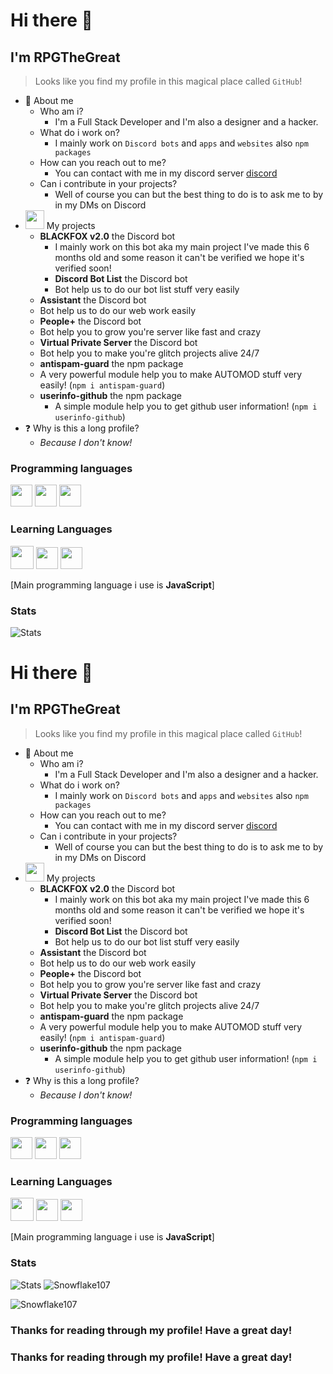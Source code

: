 # Hi there 👋
## I'm RPGTheGreat

> Looks like you find my profile in this magical place called `GitHub`!

- 👤 About me 
  - Who am i?
    - I'm a Full Stack Developer and I'm also a designer and a hacker.
  - What do i work on?
    - I mainly work on `Discord bots` and `apps` and `websites` also `npm packages`
  - How can you reach out to me?
    - You can contact with me in my discord server [discord](https://discord.gg/yqAGXbz)
  - Can i contribute in your projects?
    - Well of course you can but the best thing to do is to ask me to by in my DMs on Discord
- <img src="https://discordia.me/uploads/badges/verified_developer_badge.png" width=30> My projects
  - **BLACKFOX v2.0** the Discord bot
    - I mainly work on this bot aka my main project I've made this 6 months old and some reason it can't be verified we hope it's verified soon!
    - **Discord Bot List** the Discord bot
    - Bot help us to do our bot list stuff very easily
  - **Assistant** the Discord bot
  - Bot help us to do our web work easily
  - **People+** the Discord bot
  - Bot help you to grow you're server like fast and crazy
  - **Virtual Private Server** the Discord bot
  - Bot help you to make you're glitch projects alive 24/7
  - **antispam-guard** the npm package
   - A very powerful module help you to make AUTOMOD stuff very easily!  (`npm i antispam-guard`)
  - **userinfo-github** the npm package
    - A simple module help you to get github user information! (`npm i userinfo-github`)
- ❓ Why is this a long profile?
  - _Because I don't know!_

### Programming languages
<img src="https://upload.wikimedia.org/wikipedia/commons/thumb/9/99/Unofficial_JavaScript_logo_2.svg/512px-Unofficial_JavaScript_logo_2.svg.png" width=35> <img src="https://cdn.discordapp.com/attachments/721596667526381569/753143901157589032/kisspng-html-what-i-feel-like-5b64aa61c8c120.2517014215333238738223.png" width=35> <img src="https://upload.wikimedia.org/wikipedia/commons/thumb/d/d5/CSS3_logo_and_wordmark.svg/363px-CSS3_logo_and_wordmark.svg.png" width=35>

### Learning Languages
<img src="https://logosvector.net/wp-content/uploads/2013/03/java-eps-vector-logo.png" width=37> <img src="https://cdn.discordapp.com/attachments/721596667526381569/753131925522219088/typescript.png" width=35> <img src="https://cdn.discordapp.com/attachments/721596667526381569/753131925350383686/5848152fcef1014c0b5e4967.png" width=35>

[Main programming language i use is **JavaScript**]

### Stats

![Stats](https://github-readme-stats.vercel.app/api?username=RPGTheGreat&theme=algolia)
# Hi there 👋
## I'm RPGTheGreat

> Looks like you find my profile in this magical place called `GitHub`!

- 👤 About me 
  - Who am i?
    - I'm a Full Stack Developer and I'm also a designer and a hacker.
  - What do i work on?
    - I mainly work on `Discord bots` and `apps` and `websites` also `npm packages`
  - How can you reach out to me?
    - You can contact with me in my discord server [discord](https://discord.gg/yqAGXbz)
  - Can i contribute in your projects?
    - Well of course you can but the best thing to do is to ask me to by in my DMs on Discord
- <img src="https://discordia.me/uploads/badges/verified_developer_badge.png" width=30> My projects
  - **BLACKFOX v2.0** the Discord bot
    - I mainly work on this bot aka my main project I've made this 6 months old and some reason it can't be verified we hope it's verified soon!
    - **Discord Bot List** the Discord bot
    - Bot help us to do our bot list stuff very easily
  - **Assistant** the Discord bot
  - Bot help us to do our web work easily
  - **People+** the Discord bot
  - Bot help you to grow you're server like fast and crazy
  - **Virtual Private Server** the Discord bot
  - Bot help you to make you're glitch projects alive 24/7
  - **antispam-guard** the npm package
   - A very powerful module help you to make AUTOMOD stuff very easily!  (`npm i antispam-guard`)
  - **userinfo-github** the npm package
    - A simple module help you to get github user information! (`npm i userinfo-github`)
- ❓ Why is this a long profile?
  - _Because I don't know!_

### Programming languages
<img src="https://upload.wikimedia.org/wikipedia/commons/thumb/9/99/Unofficial_JavaScript_logo_2.svg/512px-Unofficial_JavaScript_logo_2.svg.png" width=35> <img src="https://cdn.discordapp.com/attachments/721596667526381569/753143901157589032/kisspng-html-what-i-feel-like-5b64aa61c8c120.2517014215333238738223.png" width=35> <img src="https://upload.wikimedia.org/wikipedia/commons/thumb/d/d5/CSS3_logo_and_wordmark.svg/363px-CSS3_logo_and_wordmark.svg.png" width=35>

### Learning Languages
<img src="https://logosvector.net/wp-content/uploads/2013/03/java-eps-vector-logo.png" width=37> <img src="https://cdn.discordapp.com/attachments/721596667526381569/753131925522219088/typescript.png" width=35> <img src="https://cdn.discordapp.com/attachments/721596667526381569/753131925350383686/5848152fcef1014c0b5e4967.png" width=35>

[Main programming language i use is **JavaScript**]

### Stats

![Stats](https://github-readme-stats.vercel.app/api?username=RPGTheGreat&theme=algolia)
![Snowflake107](https://github-readme-stats.vercel.app/api?username=RPGTheGreat&show_icons=true&theme=tokyonight&hide=["issues"])

![Snowflake107](https://github-readme-stats.vercel.app/api/top-langs?username=RPGTheGreat&show_icons=true&theme=tokyonight&layout=compact)

### Thanks for reading through my profile! Have a great day!

### Thanks for reading through my profile! Have a great day!
